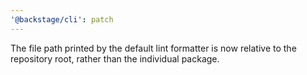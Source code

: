 ```yaml
---
'@backstage/cli': patch
---
```


The file path printed by the default lint formatter is now relative to the repository root, rather than the individual package.
